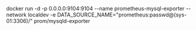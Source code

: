 docker run -d   -p 0.0.0.0:9104:9104 --name prometheus-mysql-exporter   --network localdev    -e DATA_SOURCE_NAME="prometheus:passwd@(sys-01:3306)/"   prom/mysqld-exporter